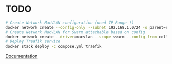 # TODO

```bash
# Create Network MacVLAN configuration (need IP Range !)
docker network create --config-only --subnet 192.168.1.0/24 -o parent=enp0s31f6 --ip-range 192.168.1.151/32 collabnet
# Create Network MacVLAN for Swarm attachable based on config
docker network create --driver=macvlan --scope swarm --config-from collabnet --attachable swarm-macvlan
# Deploy Treafik service
docker stack deploy -c compose.yml traefik
```

[Documentation](https://collabnix.com/docker-17-06-swarm-mode-now-with-macvlan-support/)
